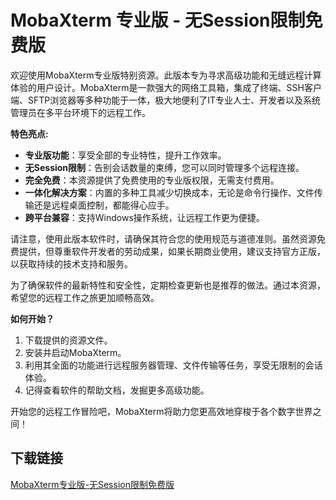 # MobaXterm 专业版 - 无Session限制免费版

欢迎使用MobaXterm专业版特别资源。此版本专为寻求高级功能和无缝远程计算体验的用户设计。MobaXterm是一款强大的网络工具箱，集成了终端、SSH客户端、SFTP浏览器等多种功能于一体，极大地便利了IT专业人士、开发者以及系统管理员在多平台环境下的远程工作。

**特色亮点:**
- **专业版功能**：享受全部的专业特性，提升工作效率。
- **无Session限制**：告别会话数量的束缚，您可以同时管理多个远程连接。
- **完全免费**：本资源提供了免费使用的专业版权限，无需支付费用。
- **一体化解决方案**：内置的多种工具减少切换成本，无论是命令行操作、文件传输还是远程桌面控制，都能得心应手。
- **跨平台兼容**：支持Windows操作系统，让远程工作更为便捷。

请注意，使用此版本软件时，请确保其符合您的使用规范与道德准则。虽然资源免费提供，但尊重软件开发者的劳动成果，如果长期商业使用，建议支持官方正版，以获取持续的技术支持和服务。

为了确保软件的最新特性和安全性，定期检查更新也是推荐的做法。通过本资源，希望您的远程工作之旅更加顺畅高效。

**如何开始？**
1. 下载提供的资源文件。
2. 安装并启动MobaXterm。
3. 利用其全面的功能进行远程服务器管理、文件传输等任务，享受无限制的会话体验。
4. 记得查看软件的帮助文档，发掘更多高级功能。

开始您的远程工作冒险吧，MobaXterm将助力您更高效地穿梭于各个数字世界之间！

## 下载链接

[MobaXterm专业版-无Session限制免费版](https://pan.quark.cn/s/81851bc339a3)